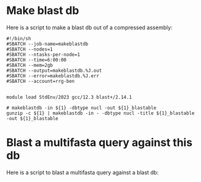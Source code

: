 # Make blast db

Here is a script to make a blast db out of a compressed assembly:
```
#!/bin/sh
#SBATCH --job-name=makeblastdb
#SBATCH --nodes=1
#SBATCH --ntasks-per-node=1
#SBATCH --time=6:00:00
#SBATCH --mem=2gb
#SBATCH --output=makeblastdb.%J.out
#SBATCH --error=makeblastdb.%J.err
#SBATCH --account=rrg-ben


module load StdEnv/2023 gcc/12.3 blast+/2.14.1 

# makeblastdb -in ${1} -dbtype nucl -out ${1}_blastable
gunzip -c ${1} | makeblastdb -in - -dbtype nucl -title ${1}_blastable -out ${1}_blastable
```

# Blast a multifasta query against this db

Here is a script to blast a multifasta query against a blast db:
```
```
